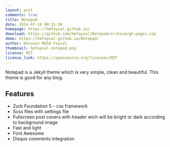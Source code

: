 ```yaml
---
layout: post
comments: true
title: Notepad
date: 2014-07-19 00:31:50
homepage: https://hmfaysal.github.io/
download: https://github.com/hmfaysal/Notepad/archive/gh-pages.zip
demo: https://hmfaysal.github.io/Notepad/
author: Hossain Mohd Faysal
thumbnail: hmfaysal-notepad.png
license: MIT
license_link: https://opensource.org/licenses/MIT
---
```


Notepad is a Jekyll theme which is very simple, clean and beautiful.
This theme is good for any blog.

## Features

* Zurb Foundation 5 – css framework
* Scss files with settings file
* Fullscreen post covers with header wich will be bright or dark according to background image
* Fast and light
* Font Awesome
* Disqus comments integration
